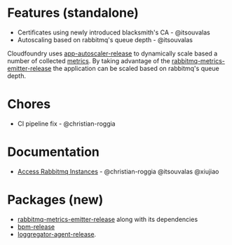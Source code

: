 # Features (standalone)

* Certificates using newly introduced blacksmith's CA - @itsouvalas
* Autoscaling based on rabbitmq's queue depth - @itsouvalas

Cloudfoundry uses [app-autoscaler-release](https://github.com/cloudfoundry/app-autoscaler-release) to dynamically scale based a number of collected [metrics](https://github.com/cloudfoundry/app-autoscaler-release/tree/main/docs#metric-types). By taking advantage of the [rabbitmq-metrics-emitter-release](https://github.com/starkandwayne/rabbitmq-metrics-emitter-release) the application can be scaled based on rabbitmq's queue depth.

# Chores

* CI pipeline fix - @christian-roggia

# Documentation

* [Access Rabbitmq Instances](docs/rmq_access.md) - @christian-roggia @itsouvalas @xiujiao

# Packages (new)

* [rabbitmq-metrics-emitter-release](https://github.com/starkandwayne/rabbitmq-metrics-emitter-release) along with its dependencies 
* [bpm-release](https://github.com/cloudfoundry/bpm-release)
* [loggregator-agent-release](https://github.com/cloudfoundry/loggregator-agent-release).